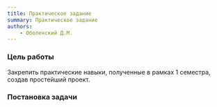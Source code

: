 ```yaml
---
title: Практическое задание
summary: Практическое задание
authors:
    - Оболенский Д.М.
---
```


### Цель работы
Закрепить практические навыки, полученные в рамках 1 семестра, создав простейший проект.

### Постановка задачи











